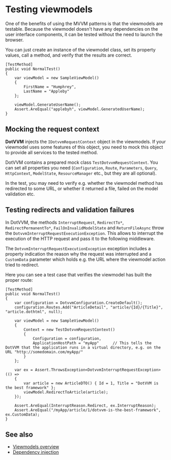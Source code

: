 # Testing viewmodels

One of the benefits of using the MVVM patterns is that the viewmodels are testable. Because the viewmodel doesn't have any dependencies on the user interface components, it can be tested without the need to launch the browser.

You can just create an instance of the viewmodel class, set its property values, call a method, and verify that the results are correct.

```CSHARP
[TestMethod]
public void NormalTest()
{
    var viewModel = new SampleViewModel()
    {
        FirstName = "Humphrey",
        LastName = "Appleby"
    };

    viewModel.GenerateUserName();
    Assert.AreEqual("applebyh", viewModel.GeneratedUserName);
}
```

## Mocking the request context

**DotVVM** injects the `IDotvvmRequestContext` object in the viewmodels. If your viewmodel uses some features of this object, you need to mock this object to provide all services to the tested method.

DotVVM contains a prepared mock class `TestDotvvmRequestContext`. You can set all properties you need (`Configuration`, `Route`, `Parameters`, `Query`, `HttpContext`, `ModelState`, `ResourceManager` etc., but they are all optional).

In the test, you may need to verify e.g. whether the viewmodel method has redirected to some URL, or whether it returned a file, failed on the model validation etc. 

## Testing redirects and validation failures

In DotVVM, the methods `InterruptRequest`, `RedirectTo*`, `RedirectPermanentTo*`, `FailOnInvalidModelState` and `ReturnFileAsync` throw the `DotvvmInterruptRequestExecutionException`. This allows to interrupt the execution of the HTTP request and pass it to the following middleware.

The `DotvvmInterruptRequestExecutionException` exception includes a property indication the reason why the request was interrupted and a `CustomData` parameter which holds e.g. the URL where the viewmodel action tried to redirect.

Here you can see a test case that verifies the viewmodel has built the proper route:

```CSHARP
[TestMethod]
public void NormalTest()
{
    var configuration = DotvvmConfiguration.CreateDefault();
    configuration.Routes.Add("ArticleDetail", "article/{Id}/{Title}", "article.dothtml", null);
    
    var viewModel = new SampleViewModel()
    {
        Context = new TestDotvvmRequestContext()
        {
            Configuration = configuration,
            ApplicationHostPath = "myApp"      // This tells the DotVVM that the application runs in a virtual directory, e.g. on the URL "http://somedomain.com/myApp/"
        }
    };
    
    var ex = Assert.ThrowsException<DotvvmInterruptRequestException>(() => 
    {
        var article = new ArticleDTO() { Id = 1, Title = "DotVVM is the best framework" };
        viewModel.RedirectToArticle(article);
    });
    
    Assert.AreEqual(InterruptReason.Redirect, ex.InterruptReason);
    Assert.AreEqual("/myApp/article/1/dotvvm-is-the-best-framework", ex.CustomData);
}
```

## See also

* [Viewmodels overview](overview)
* [Dependency injection](~/pages/concepts/configuration/dependency-injection/overview)
